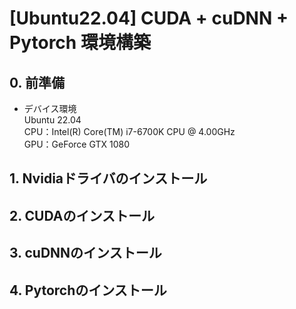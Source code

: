 # [Ubuntu22.04] CUDA + cuDNN + Pytorch 環境構築

## 0. 前準備
- デバイス環境  
Ubuntu 22.04  
CPU：Intel(R) Core(TM) i7-6700K CPU @ 4.00GHz  
GPU：GeForce GTX 1080  

## 1. Nvidiaドライバのインストール

## 2. CUDAのインストール

## 3. cuDNNのインストール

## 4. Pytorchのインストール
